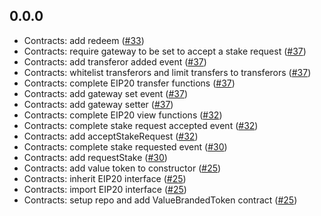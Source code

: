 ## 0.0.0

- Contracts: add redeem ([#33](https://github.com/OpenSTFoundation/openst-tokens/pull/33))
- Contracts: require gateway to be set to accept a stake request ([#37](https://github.com/OpenSTFoundation/openst-tokens/pull/37))
- Contracts: add transferor added event ([#37](https://github.com/OpenSTFoundation/openst-tokens/pull/37))
- Contracts: whitelist transferors and limit transfers to transferors ([#37](https://github.com/OpenSTFoundation/openst-tokens/pull/37))
- Contracts: complete EIP20 transfer functions ([#37](https://github.com/OpenSTFoundation/openst-tokens/pull/37))
- Contracts: add gateway set event ([#37](https://github.com/OpenSTFoundation/openst-tokens/pull/37))
- Contracts: add gateway setter ([#37](https://github.com/OpenSTFoundation/openst-tokens/pull/37))
- Contracts: complete EIP20 view functions ([#32](https://github.com/OpenSTFoundation/openst-tokens/pull/32))
- Contracts: complete stake request accepted event ([#32](https://github.com/OpenSTFoundation/openst-tokens/pull/32))
- Contracts: add acceptStakeRequest ([#32](https://github.com/OpenSTFoundation/openst-tokens/pull/32))
- Contracts: complete stake requested event ([#30](https://github.com/OpenSTFoundation/openst-tokens/pull/30))
- Contracts: add requestStake ([#30](https://github.com/OpenSTFoundation/openst-tokens/pull/30))
- Contracts: add value token to constructor ([#25](https://github.com/OpenSTFoundation/openst-tokens/pull/25))
- Contracts: inherit EIP20 interface ([#25](https://github.com/OpenSTFoundation/openst-tokens/pull/25))
- Contracts: import EIP20 interface ([#25](https://github.com/OpenSTFoundation/openst-tokens/pull/25))
- Contracts: setup repo and add ValueBrandedToken contract ([#25](https://github.com/OpenSTFoundation/openst-tokens/pull/25))